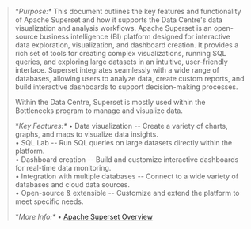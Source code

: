 > **Purpose:\**
> This document outlines the key features and functionality of Apache
> Superset and how it supports the Data Centre's data visualization and
> analysis workflows. Apache Superset is an open-source business
> intelligence (BI) platform designed for interactive data exploration,
> visualization, and dashboard creation. It provides a rich set of tools
> for creating complex visualizations, running SQL queries, and
> exploring large datasets in an intuitive, user-friendly interface.
> Superset integrates seamlessly with a wide range of databases,
> allowing users to analyze data, create custom reports, and build
> interactive dashboards to support decision-making processes.
>
> Within the Data Centre, Superset is mostly used within the Bottlenecks
> program to manage and visualize data.
>
> **Key Features:\**
> • Data visualization -- Create a variety of charts, graphs, and maps
> to visualize data insights.\
> • SQL Lab -- Run SQL queries on large datasets directly within the
> platform.\
> • Dashboard creation -- Build and customize interactive dashboards for
> real-time data monitoring.\
> • Integration with multiple databases -- Connect to a wide variety of
> databases and cloud data sources.\
> • Open-source & extensible -- Customize and extend the platform to
> meet specific needs.
>
> **More Info:\**
> • [Apache Superset Overview](https://superset.apache.org/)
